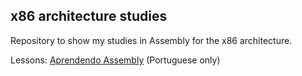 ## x86 architecture studies

Repository to show my studies in Assembly for the x86 architecture.

Lessons: [Aprendendo Assembly](https://mentebinaria.gitbook.io/assembly/) (Portuguese only)
